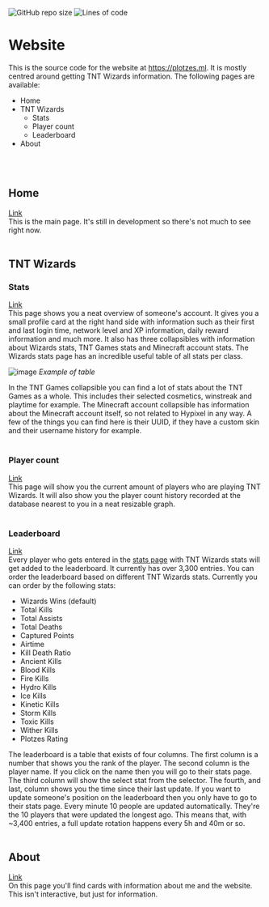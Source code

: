 ![GitHub repo size](https://img.shields.io/github/repo-size/ImPlotzes/Website)
![Lines of code](https://img.shields.io/tokei/lines/github.com/ImPlotzes/Website)
# Website
 This is the source code for the website at https://plotzes.ml. It is mostly centred around getting TNT Wizards information. The following pages are available:
 - Home
 - TNT Wizards
	 - Stats
	 - Player count
	 - Leaderboard
 - About
<br />
<br />

## Home
 [Link](https://plotzes.ml)  
 This is the main page. It's still in development so there's not much to see right now.
<br />
<br />

## TNT Wizards
 ### Stats
 [Link](https://plotzes.ml/stats)  
 This page shows you a neat overview of someone's account. It gives you a small profile card at the right hand side with information such as their first and last login time, network level and XP information, daily reward information and much more. It also has three collapsibles with information about Wizards stats, TNT Games stats and Minecraft account stats. The Wizards stats page has an incredible useful table of all stats per class. 
 
 ![image](https://user-images.githubusercontent.com/47643346/113931776-2778b000-97f3-11eb-9a50-27ec3107c28a.png)
 <i>Example of table</i>

 In the TNT Games collapsible you can find a lot of stats about the TNT Games as a whole. This includes their selected cosmetics, winstreak and playtime for example.
 The Minecraft account collapsible has information about the Minecraft account itself, so not related to Hypixel in any way. A few of the things you can find here is their UUID, if they have a custom skin and their username history for example. 
<br />
<br />

 ### Player count
 [Link](https://plotzes.ml/playercount)  
 This page will show you the current amount of players who are playing TNT Wizards. It will also show you the player count history recorded at the database nearest to you in a neat resizable graph.
<br />
<br />

 ### Leaderboard
 [Link](https://plotzes.ml/leaderboard)  
 Every player who gets entered in the [stats page](https://plotzes.ml/stats) with TNT Wizards stats will get added to the leaderboard. It currently has over 3,300 entries. You can order the leaderboard based on different TNT Wizards stats. Currently you can order by the following stats:
  - Wizards Wins (default)
  - Total Kills
  - Total Assists
  - Total Deaths
  - Captured Points
  - Airtime
  - Kill Death Ratio
  - Ancient Kills
  - Blood Kills
  - Fire Kills
  - Hydro Kills
  - Ice Kills
  - Kinetic Kills
  - Storm Kills
  - Toxic Kills
  - Wither Kills
  - Plotzes Rating

 The leaderboard is a table that exists of four columns. The first column is a number that shows you the rank of the player. The second column is the player name. If you click on the name then you will go to their stats page. The third column will show the select stat from the selector. The fourth, and last, column shows you the time since their last update. If you want to update someone's position on the leaderboard then you only have to go to their stats page. Every minute 10 people are updated automatically. They're the 10 players that were updated the longest ago. This means that, with ~3,400 entries, a full update rotation happens every 5h and 40m or so. 
<br />
<br />

## About
  [Link](https://plotzes.ml/about)  
  On this page you'll find cards with information about me and the website. This isn't interactive, but just for information.
